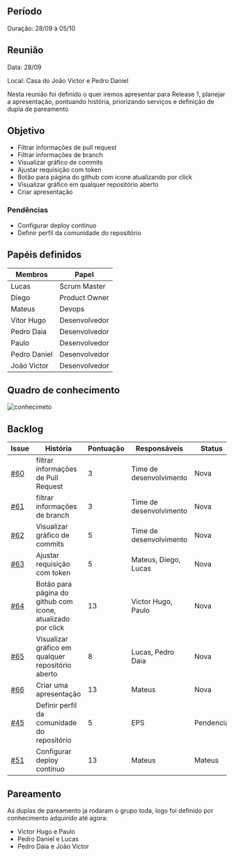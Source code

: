 
## Período

  

Duração: 28/09 à 05/10

  

## Reunião

  

Data: 28/09

  

Local: Casa do João Victor e Pedro Daniel

  

Nesta reunião foi definido o quer iremos apresentar para Release 1, planejar a apresentação, pontuando história, priorizando serviços e definição de dupla de pareamento

  

## Objetivo

- Filtrar informações de pull request
 - Filtrar informações de branch
 - Visualizar gráfico de commits
 - Ajustar requisição com token 
 - Botão para página do github com icone atualizando por click
 - Visualizar gráfico em qualquer repositório aberto
 - Criar apresentação 

  

### Pendências

  - Configurar deploy contínuo
  - Definir perfil da comunidade do repositório


## Papéis definidos

  

|**Membros**|**Papel**|
|--|--|
| Lucas | Scrum Master |
| Diego | Product Owner |
| Mateus | Devops |
| Vitor Hugo | Desenvolvedor |
| Pedro Daia | Desenvolvedor |
| Paulo | Desenvolvedor |
| Pedro Daniel | Desenvolvedor |
| João Victor | Desenvolvedor |


  

## Quadro de conhecimento

  

  

  

![conhecimeto](https://i.imgur.com/J7ngOU0.png)

  
  

## Backlog


| **Issue** | **História** | **Pontuação** | **Responsáveis** | **Status** |
|--|--|--|--|--|
| [#60](https://github.com/fga-eps-mds/2019.2-Git-Breakdown/issues/60) | filtrar informações de Pull Request | 3 | Time de desenvolvimento | Nova |
| [#61](https://github.com/fga-eps-mds/2019.2-Git-Breakdown/issues/61) | filtrar informações de branch | 3 | Time de desenvolvimento | Nova |
| [#62](https://github.com/fga-eps-mds/2019.2-Git-Breakdown/issues/62) | Visualizar gráfico de commits | 5 | Time de desenvolvimento | Nova |
| [#63](https://github.com/fga-eps-mds/2019.2-Git-Breakdown/issues/63) | Ajustar requisição com token | 5 | Mateus, Diego, Lucas | Nova |
| [#64](https://github.com/fga-eps-mds/2019.2-Git-Breakdown/issues/64) | Botão para página do github com icone, atualizado por click  | 13 | Victor Hugo, Paulo | Nova |
| [#65](https://github.com/fga-eps-mds/2019.2-Git-Breakdown/issues/65) | Visualizar gráfico em qualquer repositório aberto | 8 | Lucas, Pedro Daia | Nova |
| [#66](https://github.com/fga-eps-mds/2019.2-Git-Breakdown/issues/66) | Criar uma apresentação | 13 |Mateus | Nova |
| [#45](https://github.com/fga-eps-mds/2019.2-Git-Breakdown/issues/45) | Definir perfil da comunidade do repositório | 5 | EPS | Pendencia |
| [#51](https://github.com/fga-eps-mds/2019.2-Git-Breakdown/issues/51) | Configurar deploy contínuo | 13 |Mateus | Mateus |


  

  

## Pareamento

As duplas de pareamento ja rodaram o grupo toda, logo foi definido por conhecimento adquirido até agora:  

- Victor Hugo e Paulo
- Pedro Daniel e Lucas
- Pedro Daia e João Victor
